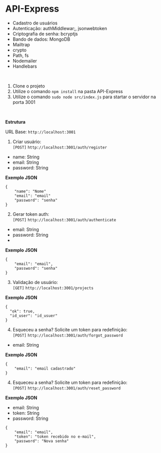 # API-Express

- Cadastro de usuários <br /> 
- Autenticação: authMiddlewar;, jsonwebtoken <br />
- Criptografia de senha: bcryptjs <br />
- Bando de dados: MongoDB <br />
- Mailtrap <br />
- crypto <br />
- Path, fs <br />
- Nodemailer <br />
- Handlebars <br />

<br />

1. Clone o projeto
2. Utilize o comando `npm install` na pasta API-Express
3. Utilize o comando `sudo node src/index.js` para startar o servidor na porta 3001

<br />

**Estrutura**
<br />

URL Base: `http://localhost:3001`

1. Criar usuário: <br />
`[POST]` `http://localhost:3001/auth/register`<br />

- name: String <br />
- email: String <br />
- password: String <br />

**Exemplo JSON**
<br />
```
{
	"name": "Nome"
	"email": "email"
	"password": "senha"
}

```

2. Gerar token auth: <br />
`[POST]` `http://localhost:3001/auth/authenticate` <br />

- email: String <br />
- password: String <br />
- 
**Exemplo JSON**
<br />
```
{
	"email": "email",
	"password": "senha"
}
```

3. Validação de usuário: <br />
`[GET]` `http://localhost:3001/projects`<br />

**Exemplo JSON**
<br />
```
{
  "ok": true,
  "id_user": "id_usuer"
}	
```

4. Esqueceu a senha? Solicite um token para redefinição: <br />
`[POST]` `http://localhost:3001/auth/forgot_password` <br />

- email: String <br />

**Exemplo JSON**
<br />
```
{
	"email": "email cadastrado"
}
```

4. Esqueceu a senha? Solicite um token para redefinição:<br />
`[POST]` `http://localhost:3001/auth/reset_password`<br />

**Exemplo JSON**
<br />

- email: String <br />
- token: String <br />
- password: String <br />
```
{
	"email": "email",
	"token": "token recebido no e-mail",
	"password": "Nova senha"
}	
```
